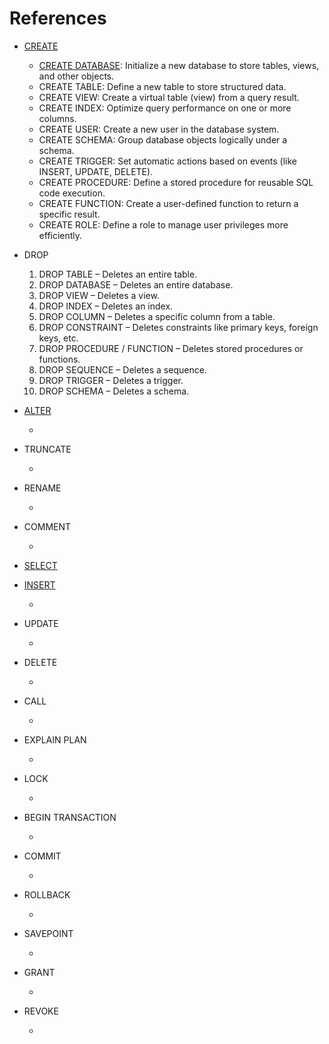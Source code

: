 # References

- [CREATE](./CREATE.md)

  - [CREATE DATABASE](./CREATE.md#create-database): Initialize a new database to store tables, views, and other objects.
  - CREATE TABLE: Define a new table to store structured data.
  - CREATE VIEW: Create a virtual table (view) from a query result.
  - CREATE INDEX: Optimize query performance on one or more columns.
  - CREATE USER: Create a new user in the database system.
  - CREATE SCHEMA: Group database objects logically under a schema.
  - CREATE TRIGGER: Set automatic actions based on events (like INSERT, UPDATE, DELETE).
  - CREATE PROCEDURE: Define a stored procedure for reusable SQL code execution.
  - CREATE FUNCTION: Create a user-defined function to return a specific result.
  - CREATE ROLE: Define a role to manage user privileges more efficiently.

- DROP

  1. DROP TABLE – Deletes an entire table.
  2. DROP DATABASE – Deletes an entire database.
  3. DROP VIEW – Deletes a view.
  4. DROP INDEX – Deletes an index.
  5. DROP COLUMN – Deletes a specific column from a table.
  6. DROP CONSTRAINT – Deletes constraints like primary keys, foreign keys, etc.
  7. DROP PROCEDURE / FUNCTION – Deletes stored procedures or functions.
  8. DROP SEQUENCE – Deletes a sequence.
  9. DROP TRIGGER – Deletes a trigger.
  10. DROP SCHEMA – Deletes a schema.

- [ALTER](./ALTER.md)

  -

- TRUNCATE

  -

- RENAME

  -

- COMMENT

  -

- [SELECT](./SELECT.md)

- [INSERT](./INSERT.md)

  -

- UPDATE

  -

- DELETE

  -

- CALL

  -

- EXPLAIN PLAN

  -

- LOCK

  -

- BEGIN TRANSACTION

  -

- COMMIT

  -

- ROLLBACK

  -

- SAVEPOINT

  -

- GRANT

  -

- REVOKE

  -
